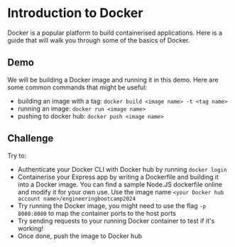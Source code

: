 # Introduction to Docker
Docker is a popular platform to build containerised applications. Here is a guide that will walk you through some of the basics of Docker.

## Demo
We will be building a Docker image and running it in this demo. Here are some common commands that might be useful:
- building an image with a tag: `docker build <image name> -t <tag name>`
- running an image: `docker run <image name>`
- pushing to docker hub: `docker push <image name>`

## Challenge
Try to:
- Authenticate your Docker CLI with Docker hub by running `docker login`
- Containerise your Express app by writing a Dockerfile and building it into a Docker image. You can find a sample Node.JS dockerfile online and modify it for your own use. Use the image name `<your Docker hub account name>/engineeringbootcamp2024`
- Try running the Docker image, you might need to use the flag `-p 8080:8080` to map the container ports to the host ports
- Try sending requests to your running Docker container to test if it's working!
- Once done, push the image to Docker hub